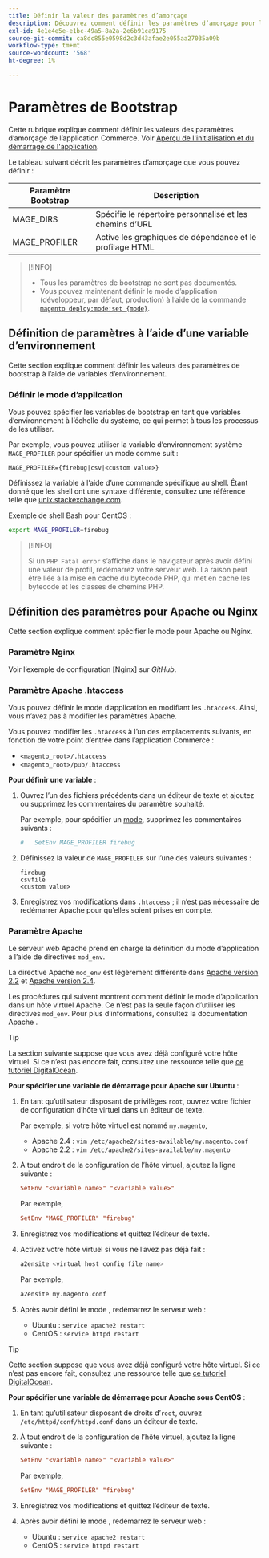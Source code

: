 ```yaml
---
title: Définir la valeur des paramètres d’amorçage
description: Découvrez comment définir les paramètres d’amorçage pour l’application Commerce.
exl-id: 4e1e4e5e-e1bc-49a5-8a2a-2e6b91ca9175
source-git-commit: ca8dc855e0598d2c3d43afae2e055aa27035a09b
workflow-type: tm+mt
source-wordcount: '568'
ht-degree: 1%

---
```


# Paramètres de Bootstrap

Cette rubrique explique comment définir les valeurs des paramètres d’amorçage de l’application Commerce. Voir [Aperçu de l&#39;initialisation et du démarrage de l&#39;application](initialization.md).

Le tableau suivant décrit les paramètres d’amorçage que vous pouvez définir :

| Paramètre Bootstrap | Description |
| ------------------- | -------------------------------------------- |
| MAGE_DIRS | Spécifie le répertoire personnalisé et les chemins d’URL |
| MAGE_PROFILER | Active les graphiques de dépendance et le profilage HTML |

>[!INFO]
>
>- Tous les paramètres de bootstrap ne sont pas documentés.
>- Vous pouvez maintenant définir le mode d’application (développeur, par défaut, production) à l’aide de la commande [`magento deploy:mode:set {mode}`](../cli/set-mode.md).

## Définition de paramètres à l’aide d’une variable d’environnement

Cette section explique comment définir les valeurs des paramètres de bootstrap à l’aide de variables d’environnement.

### Définir le mode d’application

Vous pouvez spécifier les variables de bootstrap en tant que variables d’environnement à l’échelle du système, ce qui permet à tous les processus de les utiliser.

Par exemple, vous pouvez utiliser la variable d’environnement système `MAGE_PROFILER` pour spécifier un mode comme suit :

```
MAGE_PROFILER={firebug|csv|<custom value>}
```

Définissez la variable à l’aide d’une commande spécifique au shell. Étant donné que les shell ont une syntaxe différente, consultez une référence telle que [unix.stackexchange.com][unix-stackx].

Exemple de shell Bash pour CentOS :

```bash
export MAGE_PROFILER=firebug
```

>[!INFO]
>
>Si un `PHP Fatal error` s’affiche dans le navigateur après avoir défini une valeur de profil, redémarrez votre serveur web. La raison peut être liée à la mise en cache du bytecode PHP, qui met en cache les bytecode et les classes de chemins PHP.

## Définition des paramètres pour Apache ou Nginx

Cette section explique comment spécifier le mode pour Apache ou Nginx.

### Paramètre Nginx

Voir l’exemple de configuration [Nginx] sur _GitHub_.

### Paramètre Apache .htaccess

Vous pouvez définir le mode d’application en modifiant les `.htaccess`. Ainsi, vous n’avez pas à modifier les paramètres Apache.

Vous pouvez modifier les `.htaccess` à l’un des emplacements suivants, en fonction de votre point d’entrée dans l’application Commerce :

- `<magento_root>/.htaccess`
- `<magento_root>/pub/.htaccess`

**Pour définir une variable** :

1. Ouvrez l’un des fichiers précédents dans un éditeur de texte et ajoutez ou supprimez les commentaires du paramètre souhaité.

   Par exemple, pour spécifier un [mode](application-modes.md), supprimez les commentaires suivants :

   ```conf
   #   SetEnv MAGE_PROFILER firebug
   ```

1. Définissez la valeur de `MAGE_PROFILER` sur l’une des valeurs suivantes :

   ```
   firebug
   csvfile
   <custom value>
   ```

1. Enregistrez vos modifications dans `.htaccess` ; il n’est pas nécessaire de redémarrer Apache pour qu’elles soient prises en compte.

### Paramètre Apache

Le serveur web Apache prend en charge la définition du mode d’application à l’aide de directives `mod_env`.

La directive Apache `mod_env` est légèrement différente dans [Apache version 2.2] et [Apache version 2.4].

Les procédures qui suivent montrent comment définir le mode d’application dans un hôte virtuel Apache. Ce n’est pas la seule façon d’utiliser les directives `mod_env`. Pour plus d’informations, consultez la documentation Apache .

>[!TIP]
>
>La section suivante suppose que vous avez déjà configuré votre hôte virtuel. Si ce n’est pas encore fait, consultez une ressource telle que [ce tutoriel DigitalOcean](https://www.digitalocean.com/community/tutorials/how-to-set-up-apache-virtual-hosts-on-ubuntu-14-04-lts).

**Pour spécifier une variable de démarrage pour Apache sur Ubuntu** :

1. En tant qu’utilisateur disposant de privilèges `root`, ouvrez votre fichier de configuration d’hôte virtuel dans un éditeur de texte.

   Par exemple, si votre hôte virtuel est nommé `my.magento`,

   - Apache 2.4 : `vim /etc/apache2/sites-available/my.magento.conf`
   - Apache 2.2 : `vim /etc/apache2/sites-available/my.magento`

1. À tout endroit de la configuration de l’hôte virtuel, ajoutez la ligne suivante :

   ```conf
   SetEnv "<variable name>" "<variable value>"
   ```

   Par exemple,

   ```conf
   SetEnv "MAGE_PROFILER" "firebug"
   ```

1. Enregistrez vos modifications et quittez l’éditeur de texte.
1. Activez votre hôte virtuel si vous ne l’avez pas déjà fait :

   ```bash
   a2ensite <virtual host config file name>
   ```

   Par exemple,

   ```bash
   a2ensite my.magento.conf
   ```

1. Après avoir défini le mode , redémarrez le serveur web :

   - Ubuntu : `service apache2 restart`
   - CentOS : `service httpd restart`

>[!TIP]
>
>Cette section suppose que vous avez déjà configuré votre hôte virtuel. Si ce n’est pas encore fait, consultez une ressource telle que [ce tutoriel DigitalOcean](https://www.digitalocean.com/community/tutorials/how-to-set-up-apache-virtual-hosts-on-centos-6).

**Pour spécifier une variable de démarrage pour Apache sous CentOS** :

1. En tant qu’utilisateur disposant de droits d’`root`, ouvrez `/etc/httpd/conf/httpd.conf` dans un éditeur de texte.

1. À tout endroit de la configuration de l’hôte virtuel, ajoutez la ligne suivante :

   ```conf
   SetEnv "<variable name>" "<variable value>"
   ```

   Par exemple,

   ```conf
   SetEnv "MAGE_PROFILER" "firebug"
   ```

1. Enregistrez vos modifications et quittez l’éditeur de texte.

1. Après avoir défini le mode , redémarrez le serveur web :

   - Ubuntu : `service apache2 restart`
   - CentOS : `service httpd restart`

<!-- link definitions -->

[Apache version 2.2]: https://httpd.apache.org/docs/2.2/mod/mod_env.html#setenv
[Apache version 2.4]: https://httpd.apache.org/docs/2.4/mod/mod_env.html#setenv
[Exemple de configuration Nginx]: https://github.com/magento/magento2/blob/2.4/nginx.conf.sample#L16
[unix-stackx]: https://unix.stackexchange.com/questions/117467/how-to-permanently-set-environmental-variables
